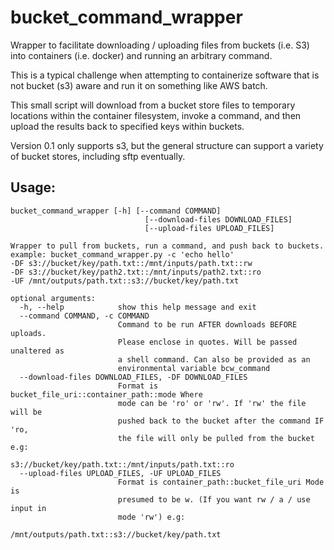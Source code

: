 # bucket_command_wrapper
Wrapper to facilitate downloading / uploading files from buckets (i.e. S3) into containers (i.e. docker) and running an arbitrary command.

This is a typical challenge when attempting to containerize software that is not bucket (s3) aware and run it on something like AWS batch.

This small script will download from a bucket store files to temporary locations within the container filesystem, invoke a command,
and then upload the results back to specified keys within buckets. 

Version 0.1 only supports s3, but the general structure can support a variety of bucket stores, including sftp eventually.

## Usage:
```
bucket_command_wrapper [-h] [--command COMMAND]
                              [--download-files DOWNLOAD_FILES]
                              [--upload-files UPLOAD_FILES]

Wrapper to pull from buckets, run a command, and push back to buckets.
example: bucket_command_wrapper.py -c 'echo hello' 
-DF s3://bucket/key/path.txt::/mnt/inputs/path.txt::rw
-DF s3://bucket/key/path2.txt::/mnt/inputs/path2.txt::ro 
-UF /mnt/outputs/path.txt::s3://bucket/key/path.txt

optional arguments:
  -h, --help            show this help message and exit
  --command COMMAND, -c COMMAND
                        Command to be run AFTER downloads BEFORE uploads.
                        Please enclose in quotes. Will be passed unaltered as
                        a shell command. Can also be provided as an
                        environmental variable bcw_command
  --download-files DOWNLOAD_FILES, -DF DOWNLOAD_FILES
                        Format is bucket_file_uri::container_path::mode Where
                        mode can be 'ro' or 'rw'. If 'rw' the file will be
                        pushed back to the bucket after the command IF 'ro,
                        the file will only be pulled from the bucket e.g:
                        s3://bucket/key/path.txt::/mnt/inputs/path.txt::ro
  --upload-files UPLOAD_FILES, -UF UPLOAD_FILES
                        Format is container_path::bucket_file_uri Mode is
                        presumed to be w. (If you want rw / a / use input in
                        mode 'rw') e.g:
                        /mnt/outputs/path.txt::s3://bucket/key/path.txt
```
